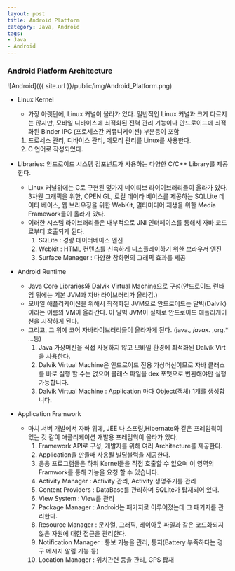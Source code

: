 ```yaml
---
layout: post
title: Android Platform
category: Java, Android
tags:
- Java
- Android
---
```


### Android Platform Architecture

![Android]({{ site.url }}/public/img/Android_Platform.png)

* Linux Kernel
  * 가장 아랫단에, Linux 커널이 올라가 있다. 일반적인 Linux 커널과 크게 다르지는 않지만, 모바일 디바이스에 최적화된 전력 관리 기능이나 안드로이드에 최적화된 Binder IPC (프로세스간 커뮤니케이션) 부분등이 포함
  1. 프로세스 관리, 디바이스 관리, 메모리 관리를 Linux를 사용한다.
  2. C 언어로 작성되었다.

* Libraries: 안드로이드 시스템 컴포넌트가 사용하는 다양한 C/C++ Library를 제공한다.
  * Linux 커널위에는 C로 구현된 몇가지 네이티브 라이이브러리들이 올라가 있다. 3차원 그래픽을 위한, OPEN GL, 로컬 데이타 베이스를 제공하는 SQLLite 데이타 베이스, 웹 브라우징을 위한 WebKit, 멀티미디어 재생을 위한 Media Framework들이 올라가 있다.
  * 이러한 시스템 라이브러리들은 내부적으로 JNI 인터페이스를 통해서 자바 코드로부터 호출되게 된다.
    1. SQLite : 경량 데이터베이스 엔진
    2. Webkit : HTML 컨텐츠를 신속하게 디스플레이하기 위한 브라우저 엔진
    3. Surface Manager : 다양한 창화면의 그래픽 효과를 제공

* Android Runtime
  * Java Core Libraries와 Dalvik Virtual Machine으로 구성(안드로이드 런타임 위에는 기본 JVM과 자바 라이브러리가 올라감.)
  * 모바일 애플리케이션을 위해서 최적화된 JVM으로 안드로이드는 달빅(Dalvik)이라는 이름의 VM이 올라간다. 이 달빅 JVM이 실제로 안드로이드 애플리케이션을 시작하게 된다.
  * 그리고, 그 위에 코어 자바라이브러리들이 올라가게 된다. (java.*, javax.* ,org.* ...등)
    1. Java 가상머신을 직접 사용하지 않고 모바일 환경에 최적화된 Dalvik Virt을 사용한다.
    2. Dalvik Virtual Machine은 안드로이드 전용 가상머신이므로 자바 클래스를 바로 실행
    할 수는 없으며 클래스 파일을 dex 포맷으로 변환해야만 실행 가능합니다.
    3. Dalvik Virtual Machine : Application 마다 Object(객체) 1개를 생성합니다.

* Application Framwork
  * 마치 서버 개발에서 자바 위에, JEE 나 스프링,Hibernate와 같은 프레임웍이 있는 것 같이 애플리케이션 개발용 프레임웍이 올라가 있다.
    1. Framework API로 구성, 개발자를 위해 여러 Architecture를 제공한다.
    2. Application을 만들때 사용될 빌딩블럭을 제공한다.
    3. 응용 프로그램들은 하위 Kernel들을 직접 호출할 수 없으며 이 영역의 Framwork를 통해 기능을 요청 할 수 있습니다.
    4. Activity Manager : Activity 관리, Activity 생명주기를 관리
    5. Content Providers : DataBase를 관리하며 SQLite가 탑재되어 있다.
    6. View System : View를 관리
    7. Package Manager : Android는 패키지로 이루어졌는데 그 패키지를 관리한다.
    8. Resource Manager : 문자열, 그래픽, 레이아웃 파일과 같은 코드화되지 않은 자원에 대한 접근을 관리한다.
    9. Notification Manager : 통보 기능을 관리, 통지(Battery 부족하다는 경구 메시지 알림 기능 등)
    10. Location Manager : 위치관련 등을 관리, GPS 탑재
